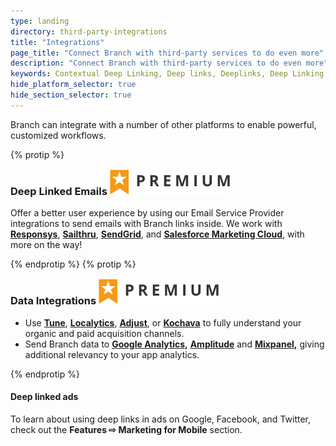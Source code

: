 ```yaml
---
type: landing
directory: third-party-integrations
title: "Integrations"
page_title: "Connect Branch with third-party services to do even more"
description: "Connect Branch with third-party services to do even more"
keywords: Contextual Deep Linking, Deep links, Deeplinks, Deep Linking, Deeplinking, Deferred Deep Linking, Deferred Deeplinking, Google App Indexing, Google App Invites, Apple Universal Links, Android App Links, Apple Spotlight Search, Facebook App Links, AppLinks, Deepviews, Deep views, Dashboard, iOS9
hide_platform_selector: true
hide_section_selector: true
---
```


Branch can integrate with a number of other platforms to enable powerful, customized workflows.

{% protip %}

<h3 style="margin-top:0;">Deep Linked Emails <img class="premium-label" src="/img/premium_label.png" /></h3>

Offer a better user experience by using our Email Service Provider integrations to send emails with Branch links inside. We work with **[Responsys](responsys)**, **[Sailthru](sailthru)**, **[SendGrid](sendgrid)**, and **[Salesforce Marketing Cloud](salesforce)**, with more on the way!

{% endprotip %}
{% protip %}

<h3 style="margin-top:0;">Data Integrations <img class="premium-label" src="/img/premium_label.png" /></h3>

- Use **[Tune](tune)**, **[Localytics](localytics)**, **[Adjust](adjust)**, or **[Kochava](kochava)** to fully understand your organic and paid acquisition channels.
- Send Branch data to **[Google Analytics](google-analytics),** **[Amplitude](amplitude)** and **[Mixpanel](mixpanel),** giving additional relevancy to your app analytics.

{% endprotip %}

#### Deep linked ads

To learn about using deep links in ads on Google, Facebook, and Twitter, check out the **Features ⇨ Marketing for Mobile** section.
